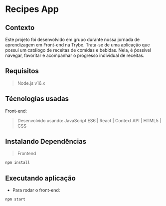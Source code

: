 # Recipes App

## Contexto
Este projeto foi desenvolvido em grupo durante nossa jornada de aprendizagem em Front-end na Trybe. Trata-se de uma aplicação que possui um catálogo de receitas de comidas e bebidas. Nela, é ṕossível navegar, favoritar e acompanhar o progresso individual de receitas.

## Requisitos
> Node.js v16.x

## Técnologias usadas

Front-end:
> Desenvolvido usando: JavaScript ES6 | React | Context API | HTML5 | CSS

## Instalando Dependências

> Frontend
```bash
npm install
``` 
## Executando aplicação

* Para rodar o front-end:
```
npm start
```
